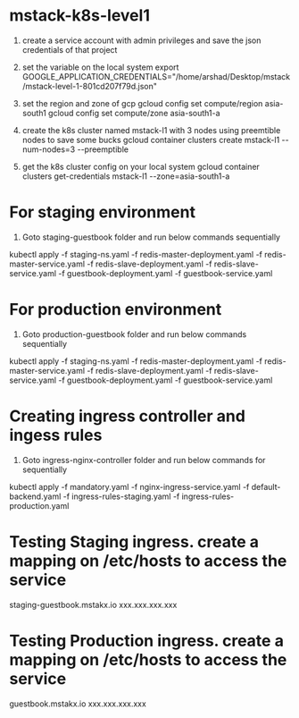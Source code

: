 # mstack-k8s-level1
1) create a service account with admin privileges and save the json credentials of that project

2) set the variable on the local system
export GOOGLE_APPLICATION_CREDENTIALS="/home/arshad/Desktop/mstack/mstack-level-1-801cd207f79d.json"

3) set the region and zone of gcp
gcloud config set compute/region asia-south1
gcloud config set compute/zone asia-south1-a

4) create the k8s cluster named mstack-l1 with 3 nodes using preemtible nodes to save some bucks
gcloud container clusters create mstack-l1 --num-nodes=3 --preemptible

5) get the k8s cluster config on your local system
gcloud container clusters get-credentials mstack-l1 --zone=asia-south1-a

# For staging environment
1) Goto staging-guestbook folder and run below commands sequentially

kubectl apply -f staging-ns.yaml -f redis-master-deployment.yaml -f redis-master-service.yaml -f redis-slave-deployment.yaml -f redis-slave-service.yaml -f guestbook-deployment.yaml -f guestbook-service.yaml

# For production environment
1) Goto production-guestbook folder and run below commands sequentially

kubectl apply -f staging-ns.yaml -f redis-master-deployment.yaml -f redis-master-service.yaml -f redis-slave-deployment.yaml -f redis-slave-service.yaml -f guestbook-deployment.yaml -f guestbook-service.yaml

# Creating ingress controller and ingess rules
1) Goto ingress-nginx-controller folder and run below commands for sequentially

kubectl apply -f mandatory.yaml -f nginx-ingress-service.yaml -f default-backend.yaml -f ingress-rules-staging.yaml -f ingress-rules-production.yaml

# Testing Staging ingress. create a mapping on /etc/hosts to access the service
staging-guestbook.mstakx.io   xxx.xxx.xxx.xxx

# Testing Production ingress. create a mapping on /etc/hosts to access the service
guestbook.mstakx.io           xxx.xxx.xxx.xxx


